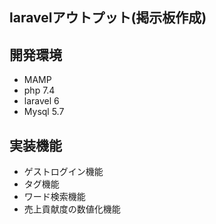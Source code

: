 
## laravelアウトプット(掲示板作成)

## 開発環境
* MAMP
* php 7.4
* laravel 6
* Mysql 5.7

## 実装機能

* ゲストログイン機能
* タグ機能
* ワード検索機能
* 売上貢献度の数値化機能
